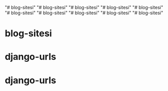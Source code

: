 "# blog-sitesi" 
"# blog-sitesi" 
"# blog-sitesi" 
"# blog-sitesi" 
"# blog-sitesi" 
"# blog-sitesi" 
"# blog-sitesi" 
"# blog-sitesi" 
"# blog-sitesi" 
"# blog-sitesi" 
# blog-sitesi
# django-urls
# django-urls

